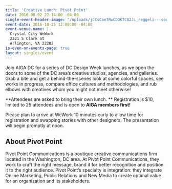 ```yaml
---
title: 'Creative Lunch: Pivot Point'
date: 2016-08-02 22:14:00 -04:00
single-event-header-image: "/uploads/jCCsCae7RwCDOKTCA2Ji_reggeli---sonka%CC%81s-szendvics.jpg"
event-date: 2016-10-25 12:00:00 -04:00
event-venue-name: |-
  Crystal City WeWork
  2221 S Clark St
  Arlington, VA 22202
is-even-on-events-page: true
layout: singles/event
---
```


Join AIGA DC for a series of DC Design Week lunches, as we open the doors to some of the DC area’s creative studios, agencies, and galleries. Grab a bite and get a behind-the-scenes look at some colorful spaces, see works in progress, compare office cultures and methodologies, and rub elbows with creatives whom you might not meet otherwise!

**Attendees are asked to bring their own lunch. ** Registration is $10, limited to 25 attendees and is open to **AIGA members first!**

Please plan to arrive at WeWork 10 minutes early to allow time for registration and swapping stories with other designers. The presentation will begin promptly at noon.
 
## About Pivot Point
Pivot Point Communications is a boutique creative communications firm located in the Washington, DC area. At Pivot Point Communications, they work to craft the right message, brand it for better recognition and position it to the right audience. Pivot Point’s specialty is integration: they integrate Online Marketing, Public Relations and New Media to create optimal value for an organization and its stakeholders.